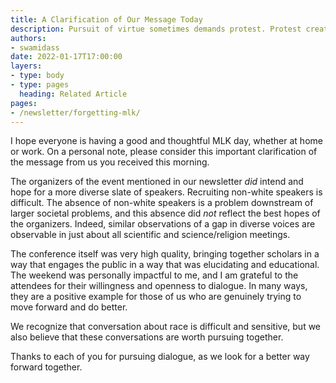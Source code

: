 ```yaml
---
title: A Clarification of Our Message Today
description: Pursuit of virtue sometimes demands protest. Protest creates conflict. This conflict is often the only path to greater peace.
authors:
- swamidass
date: 2022-01-17T17:00:00
layers:
- type: body
- type: pages
  heading: Related Article
pages:
- /newsletter/forgetting-mlk/
---
```

I hope everyone is having a good and thoughtful MLK day, whether at home or work. On a personal note, please consider this important clarification of the message from us you received this morning.
 
The organizers of the event mentioned in our newsletter *did* intend and hope for a more diverse slate of speakers. Recruiting non-white speakers is difficult. The absence of non-white speakers is a problem downstream of larger societal problems, and this absence did *not* reflect the best hopes of the organizers. Indeed, similar observations of a gap in diverse voices are observable in just about all scientific and science/religion meetings.

The conference itself was very high quality, bringing together scholars in a way that engages the public in a way that was elucidating and educational. The weekend was personally impactful to me, and I am grateful to the attendees for their willingness and openness to dialogue. In many ways, they are a positive example for those of us who are genuinely trying to move forward and do better.

We recognize that conversation about race is difficult and sensitive, but we also believe that these conversations are worth pursuing together.
 
Thanks to each of you for pursuing dialogue, as we look for a better way forward together. 
